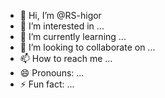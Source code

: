 - 👋 Hi, I’m @RS-higor
- 👀 I’m interested in ...
- 🌱 I’m currently learning ...
- 💞️ I’m looking to collaborate on ...
- 📫 How to reach me ...
- 😄 Pronouns: ...
- ⚡ Fun fact: ...

<!---
RS-higor/RS-higor is a ✨ special ✨ repository because its `README.md` (this file) appears on your GitHub profile.
You can click the Preview link to take a look at your changes.
--->
